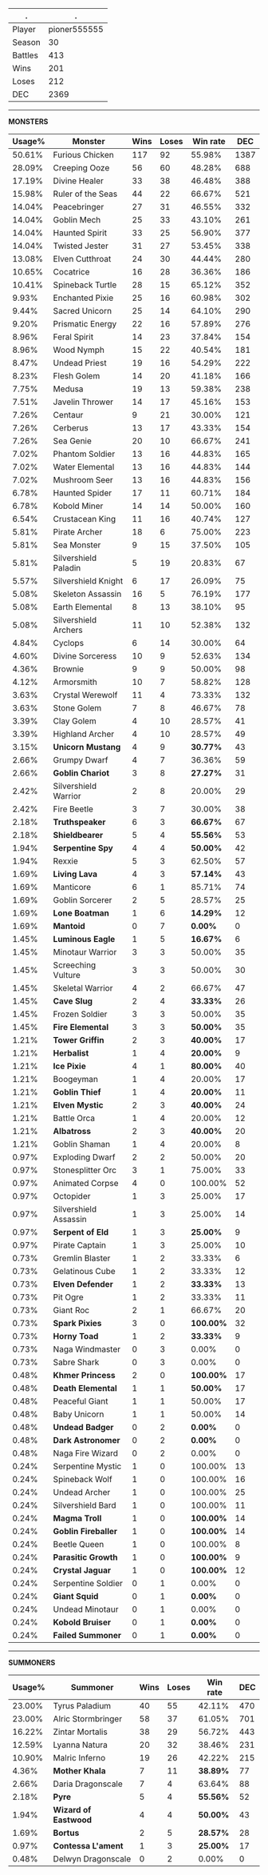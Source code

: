 .|.
|-|-
Player|pioner555555
Season|30
Battles|413
Wins|201
Loses|212
DEC|2369

---
**MONSTERS**

Usage%|Monster|Wins|Loses|Win rate|DEC|
-|-|-|-|-|-|
50.61%|Furious Chicken|117|92|55.98%|1387|
28.09%|Creeping Ooze|56|60|48.28%|688|
17.19%|Divine Healer|33|38|46.48%|388|
15.98%|Ruler of the Seas|44|22|66.67%|521|
14.04%|Peacebringer|27|31|46.55%|332|
14.04%|Goblin Mech|25|33|43.10%|261|
14.04%|Haunted Spirit|33|25|56.90%|377|
14.04%|Twisted Jester|31|27|53.45%|338|
13.08%|Elven Cutthroat|24|30|44.44%|280|
10.65%|Cocatrice|16|28|36.36%|186|
10.41%|Spineback Turtle|28|15|65.12%|352|
9.93%|Enchanted Pixie|25|16|60.98%|302|
9.44%|Sacred Unicorn|25|14|64.10%|290|
9.20%|Prismatic Energy|22|16|57.89%|276|
8.96%|Feral Spirit|14|23|37.84%|154|
8.96%|Wood Nymph|15|22|40.54%|181|
8.47%|Undead Priest|19|16|54.29%|222|
8.23%|Flesh Golem|14|20|41.18%|166|
7.75%|Medusa|19|13|59.38%|238|
7.51%|Javelin Thrower|14|17|45.16%|153|
7.26%|Centaur|9|21|30.00%|121|
7.26%|Cerberus|13|17|43.33%|154|
7.26%|Sea Genie|20|10|66.67%|241|
7.02%|Phantom Soldier|13|16|44.83%|165|
7.02%|Water Elemental|13|16|44.83%|144|
7.02%|Mushroom Seer|13|16|44.83%|156|
6.78%|Haunted Spider|17|11|60.71%|184|
6.78%|Kobold Miner|14|14|50.00%|160|
6.54%|Crustacean King|11|16|40.74%|127|
5.81%|Pirate Archer|18|6|75.00%|223|
5.81%|Sea Monster|9|15|37.50%|105|
5.81%|Silvershield Paladin|5|19|20.83%|67|
5.57%|Silvershield Knight|6|17|26.09%|75|
5.08%|Skeleton Assassin|16|5|76.19%|177|
5.08%|Earth Elemental|8|13|38.10%|95|
5.08%|Silvershield Archers|11|10|52.38%|132|
4.84%|Cyclops|6|14|30.00%|64|
4.60%|Divine Sorceress|10|9|52.63%|134|
4.36%|Brownie|9|9|50.00%|98|
4.12%|Armorsmith|10|7|58.82%|128|
3.63%|Crystal Werewolf|11|4|73.33%|132|
3.63%|Stone Golem|7|8|46.67%|78|
3.39%|Clay Golem|4|10|28.57%|41|
3.39%|Highland Archer|4|10|28.57%|49|
3.15%|**Unicorn Mustang**|4|9|**30.77%**|43|
2.66%|Grumpy Dwarf|4|7|36.36%|59|
2.66%|**Goblin Chariot**|3|8|**27.27%**|31|
2.42%|Silvershield Warrior|2|8|20.00%|29|
2.42%|Fire Beetle|3|7|30.00%|38|
2.18%|**Truthspeaker**|6|3|**66.67%**|67|
2.18%|**Shieldbearer**|5|4|**55.56%**|53|
1.94%|**Serpentine Spy**|4|4|**50.00%**|42|
1.94%|Rexxie|5|3|62.50%|57|
1.69%|**Living Lava**|4|3|**57.14%**|43|
1.69%|Manticore|6|1|85.71%|74|
1.69%|Goblin Sorcerer|2|5|28.57%|25|
1.69%|**Lone Boatman**|1|6|**14.29%**|12|
1.69%|**Mantoid**|0|7|**0.00%**|0|
1.45%|**Luminous Eagle**|1|5|**16.67%**|6|
1.45%|Minotaur Warrior|3|3|50.00%|35|
1.45%|Screeching Vulture|3|3|50.00%|30|
1.45%|Skeletal Warrior|4|2|66.67%|47|
1.45%|**Cave Slug**|2|4|**33.33%**|26|
1.45%|Frozen Soldier|3|3|50.00%|35|
1.45%|**Fire Elemental**|3|3|**50.00%**|35|
1.21%|**Tower Griffin**|2|3|**40.00%**|17|
1.21%|**Herbalist**|1|4|**20.00%**|9|
1.21%|**Ice Pixie**|4|1|**80.00%**|40|
1.21%|Boogeyman|1|4|20.00%|17|
1.21%|**Goblin Thief**|1|4|**20.00%**|11|
1.21%|**Elven Mystic**|2|3|**40.00%**|24|
1.21%|Battle Orca|1|4|20.00%|12|
1.21%|**Albatross**|2|3|**40.00%**|20|
1.21%|Goblin Shaman|1|4|20.00%|8|
0.97%|Exploding Dwarf|2|2|50.00%|20|
0.97%|Stonesplitter Orc|3|1|75.00%|33|
0.97%|Animated Corpse|4|0|100.00%|52|
0.97%|Octopider|1|3|25.00%|17|
0.97%|Silvershield Assassin|1|3|25.00%|14|
0.97%|**Serpent of Eld**|1|3|**25.00%**|9|
0.97%|Pirate Captain|1|3|25.00%|10|
0.73%|Gremlin Blaster|1|2|33.33%|6|
0.73%|Gelatinous Cube|1|2|33.33%|12|
0.73%|**Elven Defender**|1|2|**33.33%**|13|
0.73%|Pit Ogre|1|2|33.33%|11|
0.73%|Giant Roc|2|1|66.67%|20|
0.73%|**Spark Pixies**|3|0|**100.00%**|32|
0.73%|**Horny Toad**|1|2|**33.33%**|9|
0.73%|Naga Windmaster|0|3|0.00%|0|
0.73%|Sabre Shark|0|3|0.00%|0|
0.48%|**Khmer Princess**|2|0|**100.00%**|17|
0.48%|**Death Elemental**|1|1|**50.00%**|17|
0.48%|Peaceful Giant|1|1|50.00%|17|
0.48%|Baby Unicorn|1|1|50.00%|14|
0.48%|**Undead Badger**|0|2|**0.00%**|0|
0.48%|**Dark Astronomer**|0|2|**0.00%**|0|
0.48%|Naga Fire Wizard|0|2|0.00%|0|
0.24%|Serpentine Mystic|1|0|100.00%|13|
0.24%|Spineback Wolf|1|0|100.00%|16|
0.24%|Undead Archer|1|0|100.00%|25|
0.24%|Silvershield Bard|1|0|100.00%|11|
0.24%|**Magma Troll**|1|0|**100.00%**|14|
0.24%|**Goblin Fireballer**|1|0|**100.00%**|14|
0.24%|Beetle Queen|1|0|100.00%|8|
0.24%|**Parasitic Growth**|1|0|**100.00%**|9|
0.24%|**Crystal Jaguar**|1|0|**100.00%**|12|
0.24%|Serpentine Soldier|0|1|0.00%|0|
0.24%|**Giant Squid**|0|1|**0.00%**|0|
0.24%|Undead Minotaur|0|1|0.00%|0|
0.24%|**Kobold Bruiser**|0|1|**0.00%**|0|
0.24%|**Failed Summoner**|0|1|**0.00%**|0|

---
**SUMMONERS**

Usage%|Summoner|Wins|Loses|Win rate|DEC|
-|-|-|-|-|-|
23.00%|Tyrus Paladium|40|55|42.11%|470|
23.00%|Alric Stormbringer|58|37|61.05%|701|
16.22%|Zintar Mortalis|38|29|56.72%|443|
12.59%|Lyanna Natura|20|32|38.46%|231|
10.90%|Malric Inferno|19|26|42.22%|215|
4.36%|**Mother Khala**|7|11|**38.89%**|77|
2.66%|Daria Dragonscale|7|4|63.64%|88|
2.18%|**Pyre**|5|4|**55.56%**|52|
1.94%|**Wizard of Eastwood**|4|4|**50.00%**|43|
1.69%|**Bortus**|2|5|**28.57%**|28|
0.97%|**Contessa L'ament**|1|3|**25.00%**|17|
0.48%|Delwyn Dragonscale|0|2|0.00%|0|
